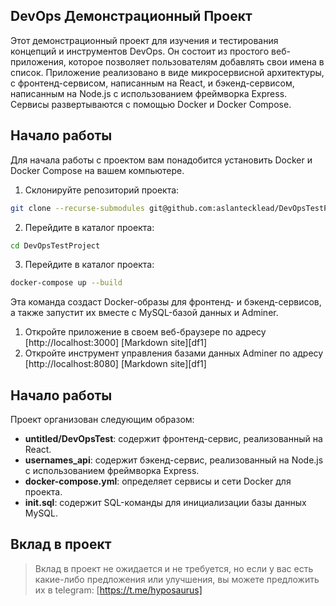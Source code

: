 ## DevOps Демонстрационный Проект

Этот демонстрационный проект для изучения и тестирования концепций и инструментов DevOps. Он состоит 
из простого веб-приложения, которое позволяет пользователям добавлять свои имена в список. 
Приложение реализовано в виде микросервисной архитектуры, с фронтенд-сервисом, 
написанным на React, и бэкенд-сервисом, написанным на Node.js с использованием фреймворка 
Express. Сервисы развертываются с помощью Docker и Docker Compose.

## Начало работы
Для начала работы с проектом вам понадобится установить Docker и Docker Compose на вашем
компьютере.

1. Склонируйте репозиторий проекта:

```sh
git clone --recurse-submodules git@github.com:aslantecklead/DevOpsTestProject.git
```

2. Перейдите в каталог проекта:

```sh
cd DevOpsTestProject
```

3. Перейдите в каталог проекта:

```sh
docker-compose up --build
```

Эта команда создаст Docker-образы для фронтенд- и бэкенд-сервисов, а также запустит их вместе 
с MySQL-базой данных и Adminer.
1. Откройте приложение в своем веб-браузере по адресу [http://localhost:3000] [Markdown site][df1]
2. Откройте инструмент управления базами данных Adminer по адресу [http://localhost:8080] [Markdown site][df1]

## Начало работы
Проект организован следующим образом:
- **untitled/DevOpsTest**: содержит фронтенд-сервис, реализованный на React.
- **usernames_api**: содержит бэкенд-сервис, реализованный на Node.js с использованием фреймворка Express.
- **docker-compose.yml**: определяет сервисы и сети Docker для проекта.
- **init.sql**: содержит SQL-команды для инициализации базы данных MySQL.

## Вклад в проект
> Вклад в проект не ожидается и не требуется, но если у вас есть какие-либо предложения 
> или улучшения, вы можете предложить их в telegram: [https://t.me/hyposaurus]


